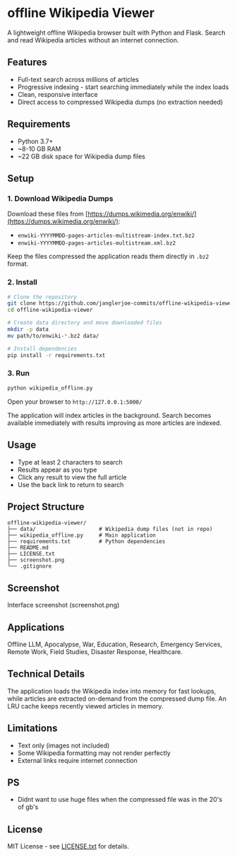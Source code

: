 # offline Wikipedia Viewer

A lightweight offline Wikipedia browser built with Python and Flask. Search and read Wikipedia articles without an internet connection.

## Features

- Full-text search across millions of articles
- Progressive indexing - start searching immediately while the index loads
- Clean, responsive interface
- Direct access to compressed Wikipedia dumps (no extraction needed)

## Requirements

- Python 3.7+
- ~8-10 GB RAM
- ~22 GB disk space for Wikipedia dump files

## Setup

### 1. Download Wikipedia Dumps

Download these files from [https://dumps.wikimedia.org/enwiki/](https://dumps.wikimedia.org/enwiki/):

- `enwiki-YYYYMMDD-pages-articles-multistream-index.txt.bz2`
- `enwiki-YYYYMMDD-pages-articles-multistream.xml.bz2`

Keep the files compressed the application reads them directly in `.bz2` format.

### 2. Install

```bash
# Clone the repository
git clone https://github.com/janglerjoe-commits/offline-wikipedia-viewer.git
cd offline-wikipedia-viewer

# Create data directory and move downloaded files
mkdir -p data
mv path/to/enwiki-*.bz2 data/

# Install dependencies
pip install -r requirements.txt
```

### 3. Run

```bash
python wikipedia_offline.py
```

Open your browser to `http://127.0.0.1:5000/`

The application will index articles in the background. Search becomes available immediately with results improving as more articles are indexed.

## Usage

- Type at least 2 characters to search
- Results appear as you type
- Click any result to view the full article
- Use the back link to return to search

## Project Structure

```
offline-wikipedia-viewer/
├── data/                    # Wikipedia dump files (not in repo)
├── wikipedia_offline.py     # Main application
├── requirements.txt         # Python dependencies
├── README.md
├── LICENSE.txt
├── screenshot.png
└── .gitignore
```

## Screenshot
Interface screenshot (screenshot.png)

## Applications
Offline LLM, Apocalypse, War, Education, Research, Emergency Services, Remote Work, Field Studies, Disaster Response, Healthcare.

## Technical Details

The application loads the Wikipedia index into memory for fast lookups, while articles are extracted on-demand from the compressed dump file. An LRU cache keeps recently viewed articles in memory.

## Limitations

- Text only (images not included)
- Some Wikipedia formatting may not render perfectly
- External links require internet connection


## PS
- Didnt want to use huge files when the compressed file was in the 20's of gb's

## License

MIT License - see [LICENSE.txt](LICENSE) for details.
